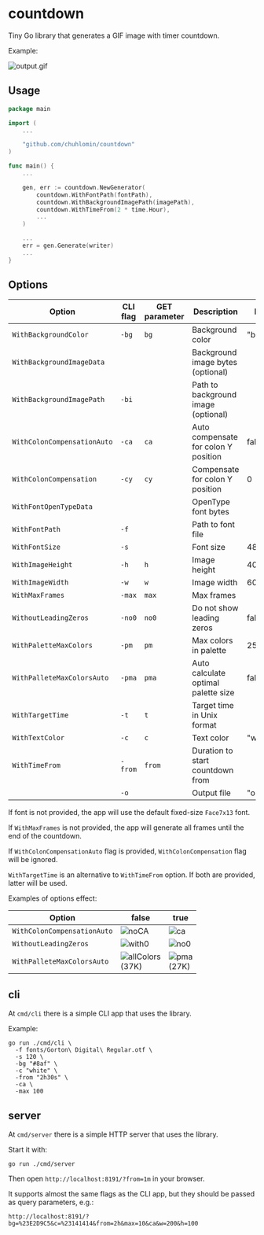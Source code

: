 # countdown

Tiny Go library that generates a GIF image with timer countdown.

Example:

![output.gif](https://github.com/user-attachments/assets/3866f8c6-e035-4d2c-bc85-d696b80ca139)

## Usage

```go
package main

import (
	...

	"github.com/chuhlomin/countdown"
)

func main() {
	...

	gen, err := countdown.NewGenerator(
		countdown.WithFontPath(fontPath),
		countdown.WithBackgroundImagePath(imagePath),
		countdown.WithTimeFrom(2 * time.Hour),
		...
	)

	...
	err = gen.Generate(writer)
	...
}


```

## Options

| Option                      | CLI flag | GET parameter | Description                          | Default      |
| --------------------------- | -------- | ------------- | ------------------------------------ | ------------ |
| `WithBackgroundColor`       | `-bg`    | `bg`          | Background color                     | "black"      |
| `WithBackgroundImageData`   |          |               | Background image bytes (optional)    |              |
| `WithBackgroundImagePath`   | `-bi`    |               | Path to background image (optional)  |              |
| `WithColonCompensationAuto` | `-ca`    | `ca`          | Auto compensate for colon Y position | false        |
| `WithColonCompensation`     | `-cy`    | `cy`          | Compensate for colon Y position      | 0            |
| `WithFontOpenTypeData`      |          |               | OpenType font bytes                  |              |
| `WithFontPath`              | `-f`     |               | Path to font file                    |              |
| `WithFontSize`              | `-s`     |               | Font size                            | 48           |
| `WithImageHeight`           | `-h`     | `h`           | Image height                         | 400          |
| `WithImageWidth`            | `-w`     | `w`           | Image width                          | 600          |
| `WithMaxFrames`             | `-max`   | `max`         | Max frames                           |              |
| `WithoutLeadingZeros`       | `-no0`   | `no0`         | Do not show leading zeros            | false        |
| `WithPaletteMaxColors`      | `-pm`    | `pm`          | Max colors in palette                | 256          |
| `WithPalleteMaxColorsAuto`  | `-pma`   | `pma`         | Auto calculate optimal palette size  | false        |
| `WithTargetTime`            | `-t`     | `t`           | Target time in Unix format           |              |
| `WithTextColor`             | `-c`     | `c`           | Text color                           | "white"      |
| `WithTimeFrom`              | `-from`  | `from`        | Duration to start countdown from     |              |
|                             | `-o`     |               | Output file                          | "output.gif" |

If font is not provided, the app will use the default fixed-size `Face7x13` font.

If `WithMaxFrames` is not provided, the app will generate all frames until the end of the countdown.

If `WithColonCompensationAuto` flag is provided, `WithColonCompensation` flag will be ignored.

`WithTargetTime` is an alternative to `WithTimeFrom` option. If both are provided, latter will be used.

Examples of options effect:

| Option                      | false                                                                                                  | true                                                                                             |
| --------------------------- | ------------------------------------------------------------------------------------------------------ | ------------------------------------------------------------------------------------------------ |
| `WithColonCompensationAuto` | ![noCA](https://github.com/user-attachments/assets/617efae8-fb08-4c2d-94bc-1c6d221b29bf)               | ![ca](https://github.com/user-attachments/assets/3e247c24-3cee-4017-9bc4-ec4f0d170d89)           |
| `WithoutLeadingZeros`       | ![with0](https://github.com/user-attachments/assets/1ba438f7-5a00-440f-839d-df5e1fa96406)              | ![no0](https://github.com/user-attachments/assets/7be541fa-eb56-4e96-814f-24213b0426aa)          |
| `WithPalleteMaxColorsAuto`  | ![allColors](https://github.com/user-attachments/assets/b815db57-773e-403d-b54f-7ac1a01063d4)<br>(37K) | ![pma](https://github.com/user-attachments/assets/d6546913-7601-4434-a4c9-5295c99a5051)<br>(27K) |

## cli

At `cmd/cli` there is a simple CLI app that uses the library.

Example:

```
go run ./cmd/cli \
  -f fonts/Gorton\ Digital\ Regular.otf \
  -s 120 \
  -bg "#8af" \
  -c "white" \
  -from "2h30s" \
  -ca \
  -max 100
```

## server

At `cmd/server` there is a simple HTTP server that uses the library.

Start it with:

```
go run ./cmd/server
```

Then open `http://localhost:8191/?from=1m` in your browser.

It supports almost the same flags as the CLI app, but they should be passed as query parameters, e.g.:

```
http://localhost:8191/?bg=%23E2D9C5&c=%23141414&from=2h&max=10&ca&w=200&h=100
```
